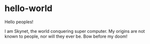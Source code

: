 # hello-world

Hello peoples!

I am Skynet, the world conquering super computer. My origins are not known to people, nor will they ever be. Bow before my doom!
